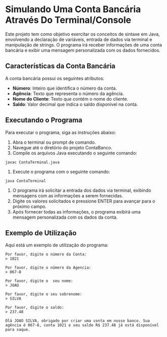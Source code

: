 # Simulando Uma Conta Bancária Através Do Terminal/Console

Este projeto tem como objetivo exercitar os conceitos de sintaxe em Java, envolvendo a declaração de variáveis, entrada de dados via terminal e manipulação de strings. O programa irá receber informações de uma conta bancária e exibir uma mensagem personalizada com os dados fornecidos.

## Características da Conta Bancária

A conta bancária possui os seguintes atributos:

- **Número**: Inteiro que identifica o número da conta.
- **Agência**: Texto que representa o número da agência.
- **Nome do Cliente**: Texto que contém o nome do cliente.
- **Saldo**: Valor decimal que indica o saldo disponível na conta.

## Executando o Programa

Para executar o programa, siga as instruções abaixo:

1. Abra o terminal ou prompt de comando.
2. Navegue até o diretório do projeto ContaBanco.
3. Compile os arquivos Java executando o seguinte comando:

```
javac ContaTerminal.java
```

1. Execute o programa com o seguinte comando:

```
java ContaTerminal
```

1. O programa irá solicitar a entrada dos dados via terminal, exibindo mensagens com as informações a serem fornecidas.
2. Digite os valores solicitados e pressione ENTER para avançar para o próximo campo.
3. Após fornecer todas as informações, o programa exibirá uma mensagem personalizada com os dados da conta.

## Exemplo de Utilização

Aqui está um exemplo de utilização do programa:

```
Por favor, digite o número da Conta:
> 1021

Por favor, digite o número da Agencia:
> 067-8

Por favor, digite o  seu nome:
> JOAO

Por favor, digite o seu sobrenome:
> SILVA

Por favor, digite o saldo:
> 237.48

Olá JOAO SILVA, obrigado por criar uma conta em nosso banco. Sua agência é 067-8, conta 1021 e seu saldo R$ 237.48 já está disponível para saque.
```
